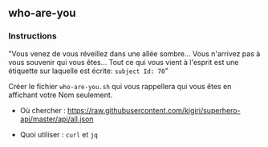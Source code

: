 ## who-are-you

### Instructions

"Vous venez de vous réveillez dans une allée sombre...
Vous n'arrivez pas à vous souvenir qui vous êtes...
Tout ce qui vous vient à l'esprit est une étiquette sur laquelle est écrite: `subject Id: 70`"

Créer le fichier `who-are-you.sh` qui vous rappellera qui vous êtes en affichant votre Nom seulement.

- Où chercher : https://raw.githubusercontent.com/kigiri/superhero-api/master/api/all.json

- Quoi utiliser : `curl` et `jq`
